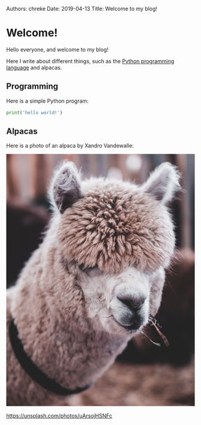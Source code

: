 Authors: chreke
Date:    2019-04-13
Title:   Welcome to my blog!

# Welcome!

Hello everyone, and welcome to my blog!

Here I write about different things, such as the [Python programming
language](https://python.org) and alpacas.

## Programming

Here is a simple Python program:

```python
print('hello world!')
```

## Alpacas

Here is a photo of an alpaca by Xandro Vandewalle:

![](/static/images/alpaca.jpeg)

https://unsplash.com/photos/uArsojHSNFc
